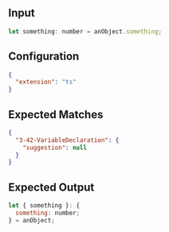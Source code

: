 

## Input
```javascript input
let something: number = anObject.something;
```

## Configuration
```json configuration
{
  "extension": "ts"
}
```

## Expected Matches
```json expected matches
{
  "3-42-VariableDeclaration": {
    "suggestion": null
  }
}
```

## Expected Output
```javascript expected output
let { something }: {
  something: number;
} = anObject;
```
